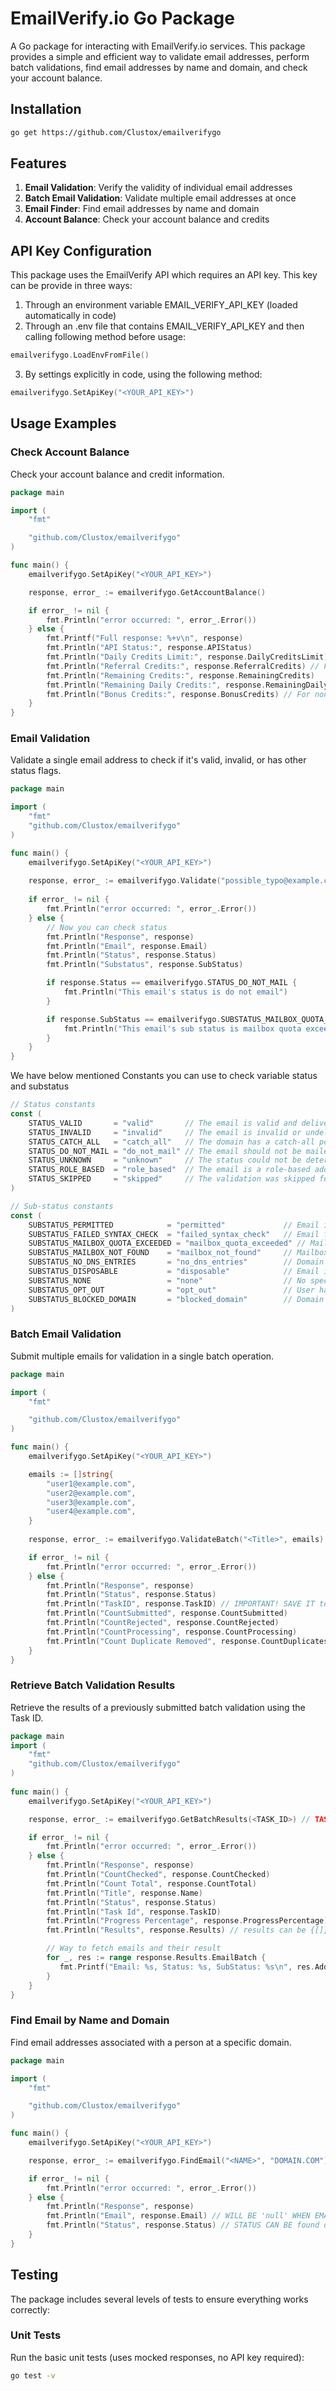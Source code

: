 # EmailVerify.io Go Package

A Go package for interacting with EmailVerify.io services. This package provides a simple and efficient way to validate email addresses, perform batch validations, find email addresses by name and domain, and check your account balance.

## Installation

```bash
go get https://github.com/Clustox/emailverifygo
```

## Features

1. **Email Validation**: Verify the validity of individual email addresses
2. **Batch Email Validation**: Validate multiple email addresses at once
3. **Email Finder**: Find email addresses by name and domain
4. **Account Balance**: Check your account balance and credits

## API Key Configuration

This package uses the EmailVerify API which requires an API key. This key can be provide in three ways:
1. Through an environment variable EMAIL_VERIFY_API_KEY (loaded automatically in code)
2. Through an .env file that contains EMAIL_VERIFY_API_KEY and then calling following method before usage:

```go
emailverifygo.LoadEnvFromFile()
```

3. By settings explicitly in code, using the following method:

```go
emailverifygo.SetApiKey("<YOUR_API_KEY>")
```

## Usage Examples


### Check Account Balance

Check your account balance and credit information.

```go
package main

import (
	"fmt"

	"github.com/Clustox/emailverifygo"
)

func main() {
    emailverifygo.SetApiKey("<YOUR_API_KEY>")

	response, error_ := emailverifygo.GetAccountBalance()

	if error_ != nil {
		fmt.Println("error occurred: ", error_.Error())
	} else {
		fmt.Printf("Full response: %+v\n", response)
		fmt.Println("API Status:", response.APIStatus)
		fmt.Println("Daily Credits Limit:", response.DailyCreditsLimit)
		fmt.Println("Referral Credits:", response.ReferralCredits) // For appsumo accounts, ReferralCredits will be 0
		fmt.Println("Remaining Credits:", response.RemainingCredits)
		fmt.Println("Remaining Daily Credits:", response.RemainingDailyCredits) // For non-appsumo accounts, RemainingDailyCredits will be 0
		fmt.Println("Bonus Credits:", response.BonusCredits) // For non-appsumo accounts, BonusCredits will be 0
	}
}
```

### Email Validation

Validate a single email address to check if it's valid, invalid, or has other status flags.

```go
package main

import (
	"fmt"
	"github.com/Clustox/emailverifygo"
)

func main() {
	emailverifygo.SetApiKey("<YOUR_API_KEY>")
	
	response, error_ := emailverifygo.Validate("possible_typo@example.com")
	
	if error_ != nil {
		fmt.Println("error occurred: ", error_.Error())
	} else {
		// Now you can check status
		fmt.Println("Response", response)
		fmt.Println("Email", response.Email)
		fmt.Println("Status", response.Status)
		fmt.Println("Substatus", response.SubStatus)

		if response.Status == emailverifygo.STATUS_DO_NOT_MAIL {
			fmt.Println("This email's status is do not email")
		}

		if response.SubStatus == emailverifygo.SUBSTATUS_MAILBOX_QUOTA_EXCEEDED {
			fmt.Println("This email's sub status is mailbox quota exceeded")
		}
	}
}
```

We have below mentioned Constants you can use to check variable status and substatus

```go
// Status constants
const (
	STATUS_VALID       = "valid"       // The email is valid and deliverable
	STATUS_INVALID     = "invalid"     // The email is invalid or undeliverable
	STATUS_CATCH_ALL   = "catch_all"   // The domain has a catch-all policy
	STATUS_DO_NOT_MAIL = "do_not_mail" // The email should not be mailed to
	STATUS_UNKNOWN     = "unknown"     // The status could not be determined
	STATUS_ROLE_BASED  = "role_based"  // The email is a role-based address (e.g., info@, support@)
	STATUS_SKIPPED     = "skipped"     // The validation was skipped for this email
)

// Sub-status constants
const (
	SUBSTATUS_PERMITTED            = "permitted"             // Email is permitted for sending
	SUBSTATUS_FAILED_SYNTAX_CHECK  = "failed_syntax_check"   // Email failed syntax validation
	SUBSTATUS_MAILBOX_QUOTA_EXCEEDED = "mailbox_quota_exceeded" // Mailbox is full
	SUBSTATUS_MAILBOX_NOT_FOUND    = "mailbox_not_found"     // Mailbox does not exist
	SUBSTATUS_NO_DNS_ENTRIES       = "no_dns_entries"        // Domain has no DNS entries
	SUBSTATUS_DISPOSABLE           = "disposable"            // Email is from a disposable domain
	SUBSTATUS_NONE                 = "none"                  // No specific sub-status
	SUBSTATUS_OPT_OUT              = "opt_out"               // User has opted out
	SUBSTATUS_BLOCKED_DOMAIN       = "blocked_domain"        // Domain is blocked
)
```

### Batch Email Validation

Submit multiple emails for validation in a single batch operation.

```go
package main

import (
	"fmt"

	"github.com/Clustox/emailverifygo"
)

func main() {
	emailverifygo.SetApiKey("<YOUR_API_KEY>")

	emails := []string{
		"user1@example.com",
		"user2@example.com",
		"user3@example.com",
		"user4@example.com",
	}
	
	response, error_ := emailverifygo.ValidateBatch("<Title>", emails) //Tittle and emails are required fields

	if error_ != nil {
		fmt.Println("error occurred: ", error_.Error())
	} else {
		fmt.Println("Response", response)
		fmt.Println("Status", response.Status)
		fmt.Println("TaskID", response.TaskID) // IMPORTANT! SAVE IT to later fetch the results
		fmt.Println("CountSubmitted", response.CountSubmitted)
		fmt.Println("CountRejected", response.CountRejected)
		fmt.Println("CountProcessing", response.CountProcessing)
		fmt.Println("Count Duplicate Removed", response.CountDuplicatesRemoved)
	}
}
```

### Retrieve Batch Validation Results

Retrieve the results of a previously submitted batch validation using the Task ID.

```go
package main
import (
	"fmt"
	"github.com/Clustox/emailverifygo"
)
	
func main() {
	emailverifygo.SetApiKey("<YOUR_API_KEY>")

	response, error_ := emailverifygo.GetBatchResults(<TASK_ID>) // TASK ID received in bulk validate, must be integer

	if error_ != nil {
		fmt.Println("error occurred: ", error_.Error())
	} else {
		fmt.Println("Response", response)
		fmt.Println("CountChecked", response.CountChecked)
		fmt.Println("Count Total", response.CountTotal)
		fmt.Println("Title", response.Name)
		fmt.Println("Status", response.Status)
		fmt.Println("Task Id", response.TaskID)
		fmt.Println("Progress Percentage", response.ProgressPercentage)
		fmt.Println("Results", response.Results) // results can be {[]} when verification under process

		// Way to fetch emails and their result
		for _, res := range response.Results.EmailBatch {
     	   fmt.Printf("Email: %s, Status: %s, SubStatus: %s\n", res.Address, res.Status, res.SubStatus)
        }
	}
}
```

### Find Email by Name and Domain

Find email addresses associated with a person at a specific domain.

```go
package main

import (
	"fmt"

	"github.com/Clustox/emailverifygo"
)

func main() {
	emailverifygo.SetApiKey("<YOUR_API_KEY>")

	response, error_ := emailverifygo.FindEmail("<NAME>", "DOMAIN.COM")

	if error_ != nil {
		fmt.Println("error occurred: ", error_.Error())
	} else {
		fmt.Println("Response", response)
		fmt.Println("Email", response.Email) // WILL BE 'null' WHEN EMAIL NOT FOUND
		fmt.Println("Status", response.Status) // STATUS CAN BE found or not_found
	}
}

```

## Testing

The package includes several levels of tests to ensure everything works correctly:

### Unit Tests

Run the basic unit tests (uses mocked responses, no API key required):

```bash
go test -v
```